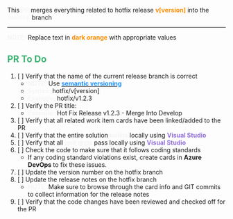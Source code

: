 This <span style="color:whitesmoke;font-weight:bold">PR</span> merges everything related to hotfix release <span style="color:darkorange;font-weight:bold">v[version]</span> into the <span style="color:whitesmoke;/font-weight:bold">develop</span> branch

---

<span style="color:whitesmoke;font-weight:bold">NOTE:</span> Replace text in <span style="color:darkorange;font-weight:bold">dark orange</span> with appropriate values

## <span style="color:mediumseagreen;font-weight:bold">PR To Do</span>

1. [ ] Verify that the name of the current release branch is correct
    * <span style="color:whitesmoke;font-weight:bold">NOTE:</span> Use [<span style="color:dodgerblue;font-weight:bold">semantic versioning</span>](https://semver.org/)
	* <span style="color:whitesmoke;font-weight:bold">Syntax:</span> hotfix/v[version]
	* <span style="color:whitesmoke;font-weight:bold">Example:</span> hotfix/v1.2.3
2. [ ] Verify the PR title:
   * <span style="color:whitesmoke;font-weight:bold">Example:</span> Hot Fix Release v1.2.3 - Merge Into Develop
3. [ ] Verify that all related work item cards have been linked/added to the PR
4. [ ] Verify that the entire solution <span style="color:whitesmoke;font-weight:bold">builds</span> locally using <span style="color:mediumpurple;font-weight:bold;font-weight:bold">Visual Studio</span>
5. [ ] Verify that all <span style="color:whitesmoke;font-weight:bold">unit tests</span> pass locally using <span style="color:mediumpurple;font-weight:bold;font-weight:bold">Visual Studio</span>
6. [ ] Check the code to make sure that it follows coding standards
   * If any coding standard violations exist, create cards in **Azure DevOps** to fix these issues.
7. [ ] Update the version number on the hotfix branch
8. [ ] Update the release notes on the hotfix branch
	* <span style="color:whitesmoke;font-weight:bold">NOTE:</span> Make sure to browse through the card info and GIT commits to collect information for the release notes
9. [ ] Verify that the code changes have been reviewed and checked off for the PR

